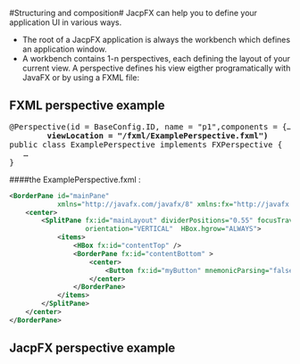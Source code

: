 
#Structuring and composition#
JacpFX can help you to define your application UI in various ways. 

* The root of a JacpFX application is always the workbench which defines an application window.
* A workbench contains 1-n perspectives, each defining the layout of your current view. A perspective defines his view eigther programatically with JavaFX or by using a FXML file:

## FXML perspective example ##
<pre>
@Perspective(id = BaseConfig.ID, name = "p1",components = {…},
        <b>viewLocation = "/fxml/ExamplePerspective.fxml")</b>
public class ExamplePerspective implements FXPerspective {
   …
}
</pre>
####the ExamplePerspective.fxml :

```xml
<BorderPane id="mainPane"
            xmlns="http://javafx.com/javafx/8" xmlns:fx="http://javafx.com/fxml/1">
    <center>
        <SplitPane fx:id="mainLayout" dividerPositions="0.55" focusTraversable="true"
                   orientation="VERTICAL"  HBox.hgrow="ALWAYS">
            <items>
                <HBox fx:id="contentTop" />
                <BorderPane fx:id="contentBottom" >
                    <center>
                        <Button fx:id="myButton" mnemonicParsing="false" text="my botton"/>
                    </center>
                </BorderPane>
            </items>
        </SplitPane>
    </center>
</BorderPane>
```

## JacpFX perspective example ##